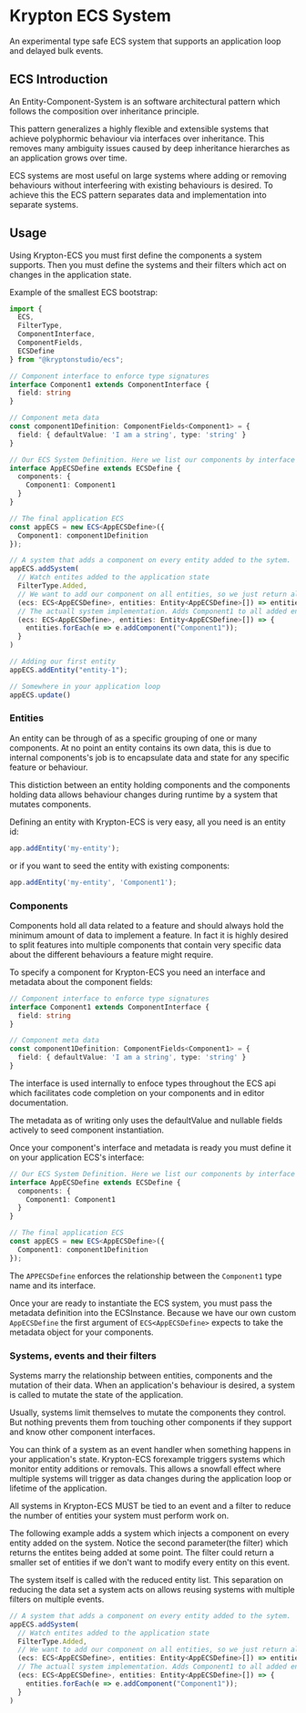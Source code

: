 # Krypton ECS System

An experimental type safe ECS system that supports an application loop and delayed bulk events.

## ECS Introduction

An Entity-Component-System is an software architectural pattern which follows the composition over inheritance principle.

This pattern generalizes a highly flexible and extensible systems that achieve polyphormic behaviour via interfaces over inheritance. This removes many ambiguity issues caused by deep inheritance hierarches as an application grows over time.

ECS systems are most useful on large systems where adding or removing behaviours without interfeering with existing behaviours is desired. To achieve this the ECS pattern separates data and implementation into separate systems. 

## Usage

Using Krypton-ECS you must first define the components a system supports. Then you must define the systems and their filters which act on changes in the application state.

Example of the smallest ECS bootstrap:

```typescript
import { 
  ECS,
  FilterType,
  ComponentInterface,
  ComponentFields,
  ECSDefine
} from "@kryptonstudio/ecs";

// Component interface to enforce type signatures
interface Component1 extends ComponentInterface {
  field: string
}

// Component meta data
const component1Definition: ComponentFields<Component1> = {
  field: { defaultValue: 'I am a string', type: 'string' }
}

// Our ECS System Definition. Here we list our components by interface name and meta
interface AppECSDefine extends ECSDefine {
  components: {
    Component1: Component1
  }
}

// The final application ECS
const appECS = new ECS<AppECSDefine>({
  Component1: component1Definition
});

// A system that adds a component on every entity added to the sytem.
appECS.addSystem(
  // Watch entites added to the application state
  FilterType.Added, 
  // We want to add our component on all entities, so we just return all entities on the event.
  (ecs: ECS<AppECSDefine>, entities: Entity<AppECSDefine>[]) => entities,
  // The actuall system implementation. Adds Component1 to all added entities.
  (ecs: ECS<AppECSDefine>, entities: Entity<AppECSDefine>[]) => {
    entities.forEach(e => e.addComponent("Component1"));
  }
)

// Adding our first entity
appECS.addEntity("entity-1");

// Somewhere in your application loop
appECS.update()

```

### Entities

An entity can be through of as a specific grouping of one or many components.
At no point an entity contains its own data, this is due to internal components's job is to encapsulate data and state for any specific feature or behaviour.

This distiction between an entity holding components and the components holding data allows behaviour changes during runtime by a system that mutates components.

Defining an entity with Krypton-ECS is very easy, all you need is an entity id:

```typescript
app.addEntity('my-entity');
```

or if you want to seed the entity with existing components:

```typescript
app.addEntity('my-entity', 'Component1');
```

### Components

Components hold all data related to a feature and should always hold the minimum amount of data to implement a feature. In fact it is highly desired to split features into multiple components that contain very specific data about the different behaviours a feature might require.

To specify a component for Krypton-ECS you need an interface and metadata about the component fields:

```typescript
// Component interface to enforce type signatures
interface Component1 extends ComponentInterface {
  field: string
}

// Component meta data
const component1Definition: ComponentFields<Component1> = {
  field: { defaultValue: 'I am a string', type: 'string' }
}
```

The interface is used internally to enfoce types throughout the ECS api which facilitates code completion on your components and in editor documentation.

The metadata as of writing only uses the defaultValue and nullable fields actively to seed component instantiation.

Once your component's interface and metadata is ready you must define it on your application ECS's interface:

```typescript
// Our ECS System Definition. Here we list our components by interface name and meta
interface AppECSDefine extends ECSDefine {
  components: {
    Component1: Component1
  }
}

// The final application ECS
const appECS = new ECS<AppECSDefine>({
  Component1: component1Definition
});
```

The `APPECSDefine` enforces the relationship between the `Component1` type name and its interface.

Once your are ready to instantiate the ECS system, you must pass the metadata definition into the ECSInstance. Because we have our own custom `AppECSDefine` the first argument of `ECS<AppECSDefine>` expects to take the metadata object for your components.

### Systems, events and their filters

Systems marry the relationship between entities, components and the mutation of their data. When an application's behaviour is desired, a system is called to mutate the state of the application.

Usually, systems limit themselves to mutate the components they control. But nothing prevents them from touching other components if they support and know other component interfaces.

You can think of a system as an event handler when something happens in your application's state. Krypton-ECS forexample triggers systems which monitor entity additions or removals.  This allows a snowfall effect where multiple systems will trigger as data changes during the application loop or lifetime of the application.

All systems in Krypton-ECS MUST be tied to an event and a filter to reduce the number of entities your system must perform work on.

The following example adds a system which injects a component on every entity added on the system. Notice the second parameter(the filter) which returns the entites being added at some point. The filter could return a smaller set of entities if we don't want to modify every entity on this event.

The system itself is called with the reduced entity list. This separation on reducing the data set a system acts on allows reusing systems with multiple filters on multiple events.

```typescript
// A system that adds a component on every entity added to the sytem.
appECS.addSystem(
  // Watch entites added to the application state
  FilterType.Added, 
  // We want to add our component on all entities, so we just return all entities on the event.
  (ecs: ECS<AppECSDefine>, entities: Entity<AppECSDefine>[]) => entities,
  // The actuall system implementation. Adds Component1 to all added entities.
  (ecs: ECS<AppECSDefine>, entities: Entity<AppECSDefine>[]) => {
    entities.forEach(e => e.addComponent("Component1"));
  }
)
```